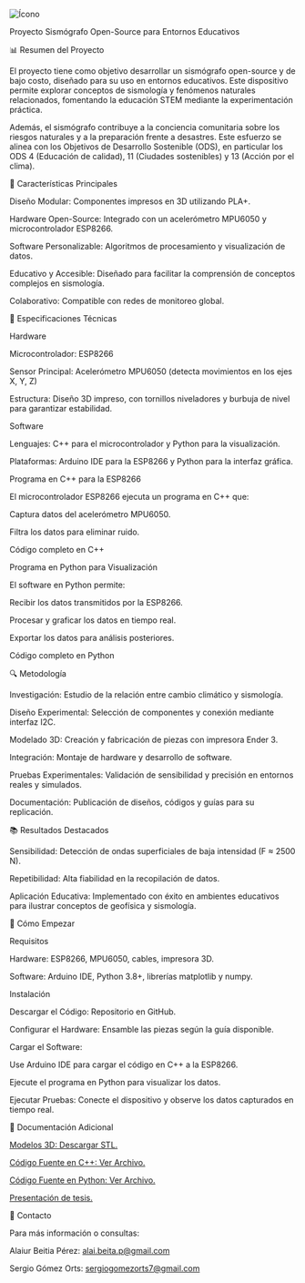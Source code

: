 ![Ícono](./Movement-interface/movement.ico)

Proyecto Sismógrafo Open-Source para Entornos Educativos

📊 Resumen del Proyecto

El proyecto tiene como objetivo desarrollar un sismógrafo open-source y de bajo costo, diseñado para su uso en entornos educativos. Este dispositivo permite explorar conceptos de sismología y fenómenos naturales relacionados, fomentando la educación STEM mediante la experimentación práctica.

Además, el sismógrafo contribuye a la conciencia comunitaria sobre los riesgos naturales y a la preparación frente a desastres. Este esfuerzo se alinea con los Objetivos de Desarrollo Sostenible (ODS), en particular los ODS 4 (Educación de calidad), 11 (Ciudades sostenibles) y 13 (Acción por el clima).

🎨 Características Principales

Diseño Modular: Componentes impresos en 3D utilizando PLA+.

Hardware Open-Source: Integrado con un acelerómetro MPU6050 y microcontrolador ESP8266.

Software Personalizable: Algoritmos de procesamiento y visualización de datos.

Educativo y Accesible: Diseñado para facilitar la comprensión de conceptos complejos en sismología.

Colaborativo: Compatible con redes de monitoreo global.

🔧 Especificaciones Técnicas

Hardware

Microcontrolador: ESP8266

Sensor Principal: Acelerómetro MPU6050 (detecta movimientos en los ejes X, Y, Z)

Estructura: Diseño 3D impreso, con tornillos niveladores y burbuja de nivel para garantizar estabilidad.

Software

Lenguajes: C++ para el microcontrolador y Python para la visualización.

Plataformas: Arduino IDE para la ESP8266 y Python para la interfaz gráfica.

Programa en C++ para la ESP8266

El microcontrolador ESP8266 ejecuta un programa en C++ que:

Captura datos del acelerómetro MPU6050.

Filtra los datos para eliminar ruido.

Código completo en C++

Programa en Python para Visualización

El software en Python permite:

Recibir los datos transmitidos por la ESP8266.

Procesar y graficar los datos en tiempo real.

Exportar los datos para análisis posteriores.

Código completo en Python

🔍 Metodología

Investigación: Estudio de la relación entre cambio climático y sismología.

Diseño Experimental: Selección de componentes y conexión mediante interfaz I2C.

Modelado 3D: Creación y fabricación de piezas con impresora Ender 3.

Integración: Montaje de hardware y desarrollo de software.

Pruebas Experimentales: Validación de sensibilidad y precisión en entornos reales y simulados.

Documentación: Publicación de diseños, códigos y guías para su replicación.

📚 Resultados Destacados

Sensibilidad: Detección de ondas superficiales de baja intensidad (F ≈ 2500 N).

Repetibilidad: Alta fiabilidad en la recopilación de datos.

Aplicación Educativa: Implementado con éxito en ambientes educativos para ilustrar conceptos de geofísica y sismología.

🚀 Cómo Empezar

Requisitos

Hardware: ESP8266, MPU6050, cables, impresora 3D.

Software: Arduino IDE, Python 3.8+, librerías matplotlib y numpy.

Instalación

Descargar el Código: Repositorio en GitHub.

Configurar el Hardware: Ensamble las piezas según la guía disponible.

Cargar el Software:

Use Arduino IDE para cargar el código en C++ a la ESP8266.

Ejecute el programa en Python para visualizar los datos.

Ejecutar Pruebas: Conecte el dispositivo y observe los datos capturados en tiempo real.

📖 Documentación Adicional

[Modelos 3D: Descargar STL.](./STL-seismograph-parts)

[Código Fuente en C++: Ver Archivo.](./Seismograph-code)

[Código Fuente en Python: Ver Archivo.](./Movement-interface/)

[Presentación de tesis.](./Diseño%2C%20Construcción%20e%20Implementación%20de%20un%20Sismógrafo%20Open-Source%20para%20Entornos%20Educativos.pdf)

💬 Contacto

Para más información o consultas:

Alaiur Beitia Pérez: alai.beita.p@gmail.com

Sergio Gómez Orts: sergiogomezorts7@gmail.com


